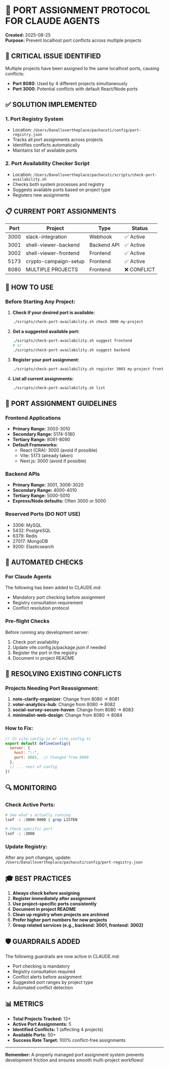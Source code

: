 # 🚦 PORT ASSIGNMENT PROTOCOL FOR CLAUDE AGENTS

**Created:** 2025-08-25  
**Purpose:** Prevent localhost port conflicts across multiple projects

## 🚨 CRITICAL ISSUE IDENTIFIED

Multiple projects have been assigned to the same localhost ports, causing conflicts:
- **Port 8080**: Used by 4 different projects simultaneously
- **Port 3000**: Potential conflicts with default React/Node ports

## ✅ SOLUTION IMPLEMENTED

### 1. Port Registry System
- Location: `/Users/Danallovertheplace/pachacuti/config/port-registry.json`
- Tracks all port assignments across projects
- Identifies conflicts automatically
- Maintains list of available ports

### 2. Port Availability Checker Script
- Location: `/Users/Danallovertheplace/pachacuti/scripts/check-port-availability.sh`
- Checks both system processes and registry
- Suggests available ports based on project type
- Registers new assignments

## 📋 CURRENT PORT ASSIGNMENTS

| Port | Project | Type | Status |
|------|---------|------|--------|
| 3000 | slack-integration | Webhook | ✅ Active |
| 3001 | shell-viewer-backend | Backend API | ✅ Active |
| 3002 | shell-viewer-frontend | Frontend | ✅ Active |
| 5173 | crypto-campaign-setup | Frontend | ✅ Active |
| 8080 | MULTIPLE PROJECTS | Frontend | ❌ CONFLICT |

## 🔧 HOW TO USE

### Before Starting Any Project:

1. **Check if your desired port is available:**
   ```bash
   ./scripts/check-port-availability.sh check 3000 my-project
   ```

2. **Get a suggested available port:**
   ```bash
   ./scripts/check-port-availability.sh suggest frontend
   # or
   ./scripts/check-port-availability.sh suggest backend
   ```

3. **Register your port assignment:**
   ```bash
   ./scripts/check-port-availability.sh register 3003 my-project frontend /path/to/project
   ```

4. **List all current assignments:**
   ```bash
   ./scripts/check-port-availability.sh list
   ```

## 🎯 PORT ASSIGNMENT GUIDELINES

### Frontend Applications
- **Primary Range:** 3003-3010
- **Secondary Range:** 5174-5180
- **Tertiary Range:** 8081-8090
- **Default Frameworks:**
  - React (CRA): 3000 (avoid if possible)
  - Vite: 5173 (already taken)
  - Next.js: 3000 (avoid if possible)

### Backend APIs
- **Primary Range:** 3001, 3006-3020
- **Secondary Range:** 4000-4010
- **Tertiary Range:** 5000-5010
- **Express/Node defaults:** Often 3000 or 5000

### Reserved Ports (DO NOT USE)
- 3306: MySQL
- 5432: PostgreSQL
- 6379: Redis
- 27017: MongoDB
- 9200: Elasticsearch

## 🚀 AUTOMATED CHECKS

### For Claude Agents
The following has been added to CLAUDE.md:
- Mandatory port checking before assignment
- Registry consultation requirement
- Conflict resolution protocol

### Pre-flight Checks
Before running any development server:
1. Check port availability
2. Update vite.config.js/package.json if needed
3. Register the port in the registry
4. Document in project README

## 📝 RESOLVING EXISTING CONFLICTS

### Projects Needing Port Reassignment:
1. **note-clarify-organizer**: Change from 8080 → 8081
2. **voter-analytics-hub**: Change from 8080 → 8082
3. **social-survey-secure-haven**: Change from 8080 → 8083
4. **minimalist-web-design**: Change from 8080 → 8084

### How to Fix:
```javascript
// In vite.config.js or vite.config.ts
export default defineConfig({
  server: {
    host: "::",
    port: 8081,  // Changed from 8080
  },
  // ... rest of config
})
```

## 🔍 MONITORING

### Check Active Ports:
```bash
# See what's actually running
lsof -i :3000-9000 | grep LISTEN

# Check specific port
lsof -i :3000
```

### Update Registry:
After any port changes, update:
`/Users/Danallovertheplace/pachacuti/config/port-registry.json`

## 🎓 BEST PRACTICES

1. **Always check before assigning**
2. **Register immediately after assignment**
3. **Use project-specific ports consistently**
4. **Document in project README**
5. **Clean up registry when projects are archived**
6. **Prefer higher port numbers for new projects**
7. **Group related services (e.g., backend: 3001, frontend: 3002)**

## 🛡️ GUARDRAILS ADDED

The following guardrails are now active in CLAUDE.md:
- Port checking is mandatory
- Registry consultation required
- Conflict alerts before assignment
- Suggested port ranges by project type
- Automated conflict detection

## 📊 METRICS

- **Total Projects Tracked:** 13+
- **Active Port Assignments:** 5
- **Identified Conflicts:** 1 (affecting 4 projects)
- **Available Ports:** 50+
- **Success Rate Target:** 100% conflict-free assignments

---

**Remember:** A properly managed port assignment system prevents development friction and ensures smooth multi-project workflows!